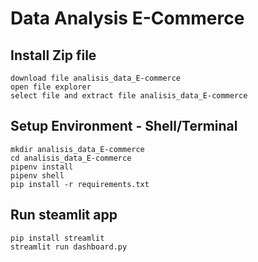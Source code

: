 # Data Analysis E-Commerce

## Install Zip file
```
download file analisis_data_E-commerce
open file explorer
select file and extract file analisis_data_E-commerce
```

## Setup Environment - Shell/Terminal
```
mkdir analisis_data_E-commerce
cd analisis_data_E-commerce
pipenv install
pipenv shell
pip install -r requirements.txt
```

## Run steamlit app
```
pip install streamlit
streamlit run dashboard.py
```